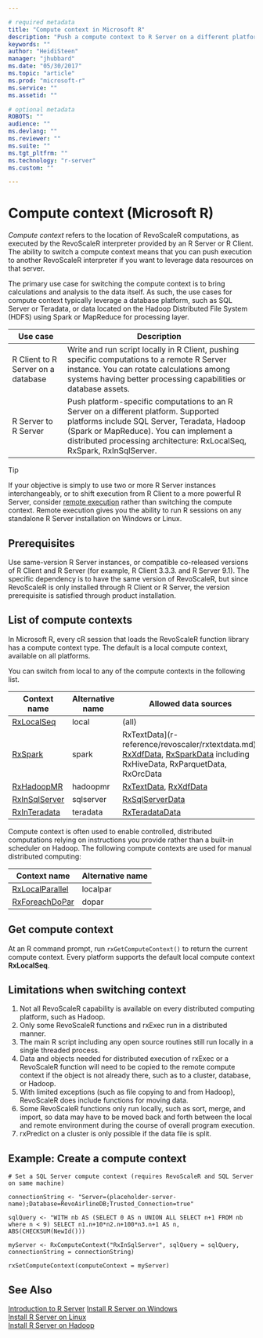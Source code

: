 ```yaml
---

# required metadata
title: "Compute context in Microsoft R"
description: "Push a compute context to R Server on a different platform for remote execution."
keywords: ""
author: "HeidiSteen"
manager: "jhubbard"
ms.date: "05/30/2017"
ms.topic: "article"
ms.prod: "microsoft-r"
ms.service: ""
ms.assetid: ""

# optional metadata
ROBOTS: ""
audience: ""
ms.devlang: ""
ms.reviewer: ""
ms.suite: ""
ms.tgt_pltfrm: ""
ms.technology: "r-server"
ms.custom: ""

---
```


# Compute context (Microsoft R)

*Compute context* refers to the location of RevoScaleR computations, as executed by the RevoScaleR interpreter provided by an R Server or R Client. The ability to switch a compute context means that you can push execution to another RevoScaleR interpreter if you want to leverage data resources on that server.

The primary use case for switching the compute context is to bring calculations and analysis to the data itself. As such, the use cases for compute context typically leverage a database platform, such as SQL Server or Teradata, or data located on the Hadoop Distributed File System (HDFS) using Spark or MapReduce for processing layer.

Use case | Description | 
---------|-------------|
R Client to R Server on a database| Write and run script locally in R Client, pushing specific computations to a remote R Server instance. You can rotate calculations among systems having better processing capabilities or database assets.|
R Server to R Server | Push platform-specific computations to an R Server on a different platform. Supported platforms include SQL Server, Teradata, Hadoop (Spark or MapReduce). You can implement a distributed processing architecture: RxLocalSeq, RxSpark, RxInSqlServer. |

> [!Tip]
> If your objective is simply to use two or more R Server instances interchangeably, or to shift execution from R Client to a more powerful R Server, consider [remote execution](operationalize/remote-execution.md) rather than switching the compute context. Remote execution gives you the ability to run R sessions on any standalone R Server installation on Windows or Linux. 

## Prerequisites

Use same-version R Server instances, or compatible co-released versions of R Client and R Server (for example, R Client 3.3.3. and R Server 9.1). The specific dependency is to have the same version of RevoScaleR, but since RevoScaleR is only installed through R Client or R Server, the version prerequisite is satisfied through product installation.

## List of compute contexts

In Microsoft R, every cR session that loads the RevoScaleR function library has a compute context type. The default is a local compute context, available on all platforms. 

You can switch from local to any of the compute contexts in the following list. 

Context name | Alternative name | Allowed data sources |
-----------|--------------------|-----------------------|
[RxLocalSeq](scaler/packagehelp/rxlocalseq.md)      | local     | (all) |
[RxSpark](r-reference/revoscaler/rxspark.md)         | spark     | RxTextData](r-reference/revoscaler/rxtextdata.md), [RxXdfData](r-reference/revoscaler/rxxdfdata.md), [RxSparkData](r-reference/revoscaler/rxsparkdata.md) including RxHiveData, RxParquetData, RxOrcData  |
[RxHadoopMR](r-reference/revoscaler/rxhadoopmr.md)      | hadoopmr  | [RxTextData](r-reference/revoscaler/rxtextdata.md), [RxXdfData](r-reference/revoscaler/rxxdfdata.md) |
[RxInSqlServer](r-reference/revoscaler/rxinsqlserver.md)   | sqlserver | [RxSqlServerData](r-reference/revoscaler/rxsqlserverdata.md) |
[RxInTeradata](r-reference/revoscaler/rxinteradata.md)    | teradata  | [RxTeradataData](r-reference/revoscaler/rxteradata.md)  |

Compute context is often used to enable controlled, distributed computations relying on instructions you provide rather than a built-in scheduler on Hadoop. The following compute contexts are used for manual distributed computing:

Context name | Alternative name | 
-----------|--------------------|
[RxLocalParallel](r-reference/revoscaler/rxlocalparallel.md) | localpar  |  
[RxForeachDoPar](r-reference/revoscaler/rxforeachdopar.md)  | dopar     |  

## Get compute context

At an R command prompt, run `rxGetComputeContext()` to return the current compute context. Every platform supports the default local compute context **RxLocalSeq**. 

## Limitations when switching context

1. Not all RevoScaleR capability is available on every distributed computing platform, such as Hadoop. 
2. Only some RevoScaleR functions and rxExec run in a distributed manner.  
3. The main R script including any open source routines still run locally in a single threaded process. 
4. Data and objects needed for distributed execution of rxExec or a RevoScaleR function will need to be copied to the remote compute context if the object is not already there, such as to a cluster, database, or Hadoop. 
5. With limited exceptions (such as file copying to and from Hadoop), RevoScaleR does include functions for moving data.  
6. Some RevoScaleR functions only run locally, such as sort, merge, and import, so data may have to be moved back and forth between the local and remote environment during the course of overall program execution. 
7. rxPredict on a cluster is only possible if the data file is split.

## Example: Create a compute context

~~~~
# Set a SQL Server compute context (requires RevoScaleR and SQL Server on same machine)

connectionString <- "Server=(placeholder-server-name);Database=RevoAirlineDB;Trusted_Connection=true"

sqlQuery <- "WITH nb AS (SELECT 0 AS n UNION ALL SELECT n+1 FROM nb where n < 9) SELECT n1.n+10*n2.n+100*n3.n+1 AS n, ABS(CHECKSUM(NewId())) 

myServer <- RxComputeContext("RxInSqlServer", sqlQuery = sqlQuery, connectionString = connectionString)   
                   
rxSetComputeContext(computeContext = myServer)
~~~~

## See Also

 [Introduction to R Server](rserver.md) 
 [Install R Server on Windows](rserver-install-windows.md)  
 [Install R Server on Linux](rserver-install-linux-server.md)  
 [Install R Server on Hadoop](install/r-server-install-hadoop.md)
